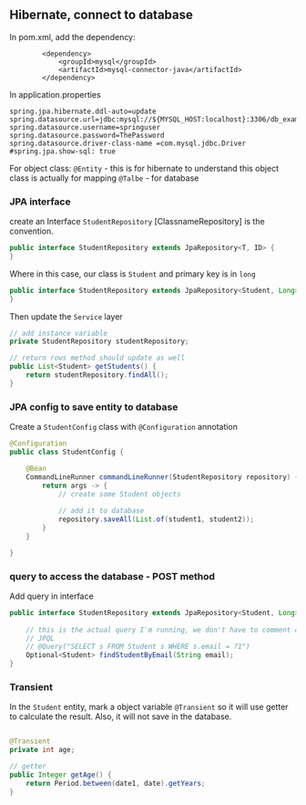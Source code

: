 ## Hibernate, connect to database

In pom.xml, add the dependency:
```
        <dependency>
            <groupId>mysql</groupId>
            <artifactId>mysql-connector-java</artifactId>
        </dependency>
```

In application.properties
```
spring.jpa.hibernate.ddl-auto=update
spring.datasource.url=jdbc:mysql://${MYSQL_HOST:localhost}:3306/db_example
spring.datasource.username=springuser
spring.datasource.password=ThePassword
spring.datasource.driver-class-name =com.mysql.jdbc.Driver
#spring.jpa.show-sql: true
```

For object class:
`@Entity` - this is for hibernate to understand this object class is actually for mapping
`@Talbe` - for database

### JPA interface

create an Interface `StudentRepository` [ClassnameRepository] is the convention.

```java
public interface StudentRepository extends JpaRepository<T, ID> {
}
```

Where in this case, our class is `Student` and primary key is in `long`
```java
public interface StudentRepository extends JpaRepository<Student, Long> {
}
```

Then update the `Service` layer
```java
// add instance variable
private StudentRepository studentRepository;

// return rows method should update as well
public List<Student> getStudents() {
    return studentRepository.findAll();
}
```

### JPA config to save entity to database

Create a `StudentConfig` class with `@Configuration` annotation

```java
@Configuration
public class StudentConfig {

    @Bean
    CommandLineRunner commandLineRunner(StudentRepository repository) {
        return args -> {
            // create some Student objects
            
            // add it to database
            repository.saveAll(List.of(student1, student2));
        }
    }

}
```

### query to access the database - POST method

Add query in interface
```java
public interface StudentRepository extends JpaRepository<Student, Long> {
    
    // this is the actual query I'm running, we don't have to comment out, but this still works
    // JPQL
    // @Query("SELECT s FROM Student s WHERE s.email = ?1")
    Optional<Student> findStudentByEmail(String email);
}
```

### Transient

In the `Student` entity, mark a object variable `@Transient` so it will use getter to calculate the result. Also, it will not save in the database.

```java

@Transient
private int age;

// getter
public Integer getAge() {
    return Period.between(date1, date).getYears;
}

```
